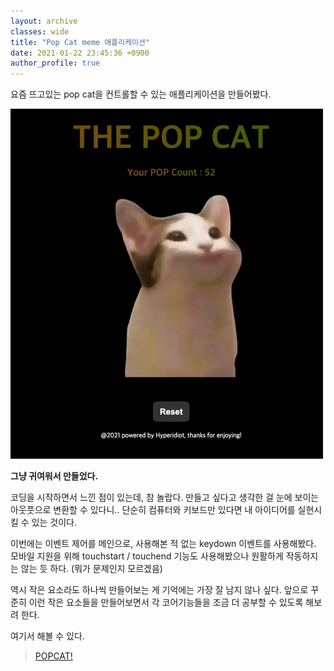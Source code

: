 ```yaml
---
layout: archive
classes: wide
title: "Pop Cat meme 애플리케이션"
date: 2021-01-22 23:45:36 +0900
author_profile: true
---
```


요즘 뜨고있는 pop cat을 컨트롤할 수 있는 애플리케이션을 만들어봤다.

![popcat.gif](../assets/images/popcat.gif)

**그냥 귀여워서 만들었다.**

코딩을 시작하면서 느낀 점이 있는데, 참 놀랍다. 만들고 싶다고 생각한 걸 눈에 보이는 아웃풋으로 변환할 수 있다니..
단순히 컴퓨터와 키보드만 있다면 내 아이디어를 실현시킬 수 있는 것이다.

이번에는 이벤트 제어를 메인으로, 사용해본 적 없는 keydown 이벤트를 사용해봤다. 모바일 지원을 위해 touchstart / touchend 기능도 사용해봤으나 원활하게 작동하지는 않는 듯 하다. (뭐가 문제인지 모르겠음)

역시 작은 요소라도 하나씩 만들어보는 게 기억에는 가장 잘 남지 않나 싶다.
앞으로 꾸준히 이런 작은 요소들을 만들어보면서 각 코어기능들을 조금 더 공부할 수 있도록 해보려 한다.

여기서 해볼 수 있다.
> [POPCAT!](https://tndvjd.github.io/pop-cat)
